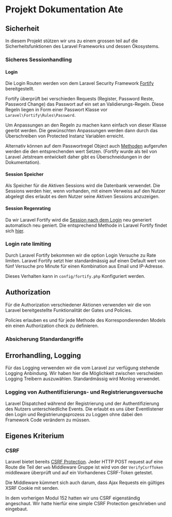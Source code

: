# Projekt Dokumentation Ate

## Sicherheit

In diesem Projekt stützen wir uns zu einem grossen teil auf die
Sicherheitsfunktionen des Laravel Frameworks und dessen Ökosystems.

### Sicheres Sessionhandling

#### Login

Die Login Routen werden von dem Laravel Security Framework [Fortify](https://github.com/laravel/fortify)
bereitgestellt.

Fortify überprüft bei verschieden Requests (Register, Password Reste, Password Change)
das Passwort auf ein set an Validierungs-Regeln. Diese Regeln liegen in Form einer
Passwort Klasse vor `Laravel\Fortify\Rules\Password`.

Um Anpassungen an den Regeln zu machen kann einfach von dieser Klasse geerbt werden.
Die gewünschten Anpassungen werden dann durch das Überschreiben von Protected Instanz
Variablen erreicht.

Alternativ können auf dem Passwortregel Object auch [Methoden](https://jetstream.laravel.com/1.x/features/authentication.html#password-validation-rules)
aufgerufen werden die den entsprechenden wert Setzen.
(Fortify wurde als teil von Laravel Jetstream entwickelt daher gibt es Überschneidungen in der Dokumentation).

#### Session Speicher

Als Speicher für die Aktiven Sessions wird die Datenbank verwendet.
Die Sessions werden hier, wenn vorhanden, mit einem Verweiss auf den Nutzer
abgelegt dies erlaubt es dem Nutzer seine Aktiven Sessions anzuzeigen.

#### Session Regenrating

Da wir Laravel Fortify wird die [Session nach dem Login](https://laravel.com/docs/8.x/session#regenerating-the-session-id)
neu generiert automatisch neu geniert. Die entsprechend Methode in Laravel Fortify
findet sich [hier](https://github.com/laravel/fortify/blob/1.x/src/Actions/PrepareAuthenticatedSession.php).

### Login rate limiting

Durch Laravel Fortify bekommen wir die option Login Versuche zu Rate limiten.
Laravel Fortify setzt hier standardmässig auf einen Default wert von fünf Versuche pro Minute
für einen Kombination aus Email und IP-Adresse.

Dieses Verhalten kann in `config/fortify.php` Konfiguriert werden.

## Authorization

Für die Authorization verschiedener Aktionen verwenden wir die von Laravel bereitgestellte
Funktionalität der Gates und Policies.

Policies erlauben es und für jede Methode des Korrespondierenden Models ein einen
Authorization check zu definieren.

### Absicherung Standardangriffe

## Errorhandling, Logging

Für das Logging verwenden wir die vom Laravel zur verfügung stehende Logging Anbindung.
Wir haben hier die Möglichkeit zwischen verscheiden Logging Treibern auszuwählen.
Standardmässig wird Monlog verwendet.

### Logging von Authentifizierungs- und Registrierungsversuche

Laravel Dispatched während der Registrierung und der Authentifizierung des Nutzers
unterschiedliche Events. Die erlaubt es uns über Eventlistener den Login und
Registrierungsprozess zu Loggen ohne dabei den Framework Code verändern zu müssen.

## Eigenes Kriterium

### CSRF

Laravel bietet bereits [CSRF Protection](https://laravel.com/docs/8.x/csrf#csrf-introduction).
Jeder HTTP POST request auf eine Route die Teil der `web` Middleware Gruppe ist wird von der
`VerifyCsrfToken` middleware überprüft und auf ein Vorhandenes CSRF-Token getestet.

Die Middleware kümmert sich auch darum, dass Ajax Requests ein gültiges XSRF Cookie mit senden.

In dem vorherigen Modul 152 hatten wir uns CSRF eigenständig angeschaut.
Wir hatte hierfür eine simple CSRF Protection geschrieben und eingebaut.

